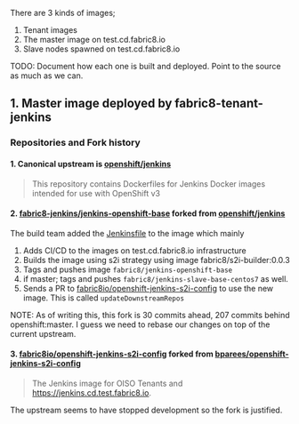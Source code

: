 There are 3 kinds of images;

1. Tenant images
1. The master image on test.cd.fabric8.io
1. Slave nodes spawned on test.cd.fabric8.io

TODO: Document how each one is built and deployed. Point to the source as much as we can.

## 1. Master image deployed by fabric8-tenant-jenkins

### Repositories and Fork history

#### 1. Canonical upstream is [openshift/jenkins][1]

> This repository contains Dockerfiles for Jenkins Docker images intended for
> use with OpenShift v3

#### 2. [fabric8-jenkins/jenkins-openshift-base][2] forked from [openshift/jenkins][1]

The build team added the [Jenkinsfile][2 Jenkinsfile] to the image which mainly

  1. Adds CI/CD to the images on test.cd.fabric8.io infrastructure
  2. Builds the image using s2i strategy using image fabric8/s2i-builder:0.0.3
  3. Tags and pushes image `fabric8/jenkins-openshift-base`
  4. if master; tags and pushes `fabric8/jenkins-slave-base-centos7` as well.
  5. Sends a PR to [fabric8io/openshift-jenkins-s2i-config][4] to use the new
     image. This is called `updateDownstreamRepos`

NOTE: As of writing this, this fork is 30 commits ahead, 207 commits behind
openshift:master. I guess we need to rebase our changes on top of the current
upstream.

#### 3. [fabric8io/openshift-jenkins-s2i-config][4] forked from [bparees/openshift-jenkins-s2i-config][3]

> The Jenkins image for OISO Tenants and https://jenkins.cd.test.fabric8.io.

The upstream seems to have stopped development so the fork is justified.

[1]: https://github.com/openshift/jenkins
[2]: https://github.com/fabric8-jenkins/jenkins-openshift-base
[2 Jenkinsfile]: https://github.com/fabric8-jenkins/jenkins-openshift-base/blob/master/Jenkinsfile
[3]: https://github.com/bparees/openshift-jenkins-s2i-config
[4]: https://github.com/fabric8io/openshift-jenkins-s2i-config
